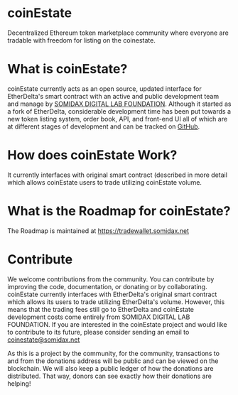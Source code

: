 
# coinEstate

Decentralized Ethereum token marketplace community where everyone are tradable with freedom for listing on the coinestate.


# What is coinEstate?
coinEstate currently acts as an open source, updated interface for EtherDelta's smart contract with an active and public development team and manage by [SOMIDAX DIGITAL LAB FOUNDATION](https://somidax.net/).  Although it started as a fork of EtherDelta, considerable development time has been put towards a new token listing system, order book, API, and front-end UI all of which are at different stages of development and can be tracked on [GitHub](https://github.com/somidax/coinEstate/). 


# How does coinEstate Work?
It currently interfaces with  original smart contract (described in more detail which allows coinEstate users to trade utilizing coinEstate volume.


# What is the Roadmap for coinEstate?
The Roadmap is maintained at https://tradewallet.somidax.net  


# Contribute
We welcome contributions from the community. You can contribute by improving the code, documentation, or donating or by collaborating. coinEstate currently interfaces with EtherDelta's original smart contract which allows its users to trade utilizing EtherDelta's volume. However, this means that the trading fees still go to EtherDelta and coinEstate development costs come entirely from SOMIDAX DIGITAL LAB FOUNDATION. If you are interested in the coinEstate project and would like to contribute to its future, please consider sending an email to coinestate@somidax.net

As this is a project by the community, for the community, transactions to and from the donations address will be public and can be viewed on the blockchain. We will also keep a public ledger of how the donations are distributed. That way, donors can see exactly how their donations are helping!
